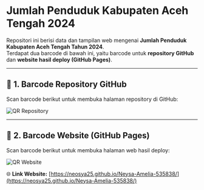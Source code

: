# Jumlah Penduduk Kabupaten Aceh Tengah 2024

Repositori ini berisi data dan tampilan web mengenai **Jumlah Penduduk Kabupaten Aceh Tengah Tahun 2024**.  
Terdapat dua barcode di bawah ini, yaitu barcode untuk **repository GitHub** dan **website hasil deploy (GitHub Pages)**.

---

## 🔹 1. Barcode Repository GitHub
Scan barcode berikut untuk membuka halaman repository di GitHub:

![QR Repository](https://api.qrserver.com/v1/create-qr-code/?size=200x200&data=https://github.com/neosya25/Neysa-Amelia-535838)

---

## 🔹 2. Barcode Website (GitHub Pages)
Scan barcode berikut untuk membuka halaman web hasil deploy:

![QR Website](https://api.qrserver.com/v1/create-qr-code/?size=200x200&data=https://neosya25.github.io/Neysa-Amelia-535838/)

🌐 **Link Website:** [https://neosya25.github.io/Neysa-Amelia-535838/](https://neosya25.github.io/Neysa-Amelia-535838/)
